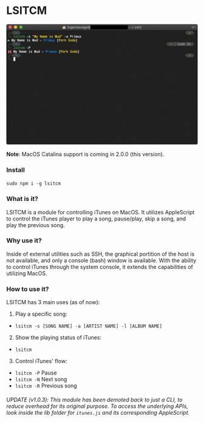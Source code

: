# LSITCM

![Terminal.app Demo of lsitcm](site_assets/images/example-1.png)

**Note**: MacOS Catalina support is coming in 2.0.0 (this version).

### Install

`sudo npm i -g lsitcm`

### What is it?

LSITCM is a module for controlling iTunes on MacOS. It utilizes AppleScript to control the iTunes player to play a song, pause/play, skip a song, and play the previous song.

### Why use it?

Inside of external utilities such as SSH, the graphical portition of the host is not available, and only a console (bash) window is available. With the ability to control iTunes through the system console, it extends the capabilities of utilizing MacOS.

### How to use it?

LSITCM has 3 main uses (as of now):
1. Play a specific song:
  - `lsitcm -s [SONG NAME] -a [ARTIST NAME] -l [ALBUM NAME]`
2. Show the playing status of iTunes:
  - `lsitcm`
3. Control iTunes' flow:
  - `lsitcm -P` Pause
  - `lsitcm -N` Next song
  - `lsitcm -R` Previous song
###### UPDATE (v1.0.3): This module has been demoted back to just a CLI, to reduce overhead for its original purpose. To access the underlying APIs, look inside the *lib* folder for `itunes.js` and its corresponding AppleScript.
